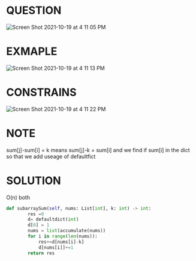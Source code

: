 # QUESTION 
![Screen Shot 2021-10-19 at 4 11 05 PM](https://user-images.githubusercontent.com/64442606/137983233-402dc5fc-2c5d-4c35-94c6-edbb8748f516.png)

# EXMAPLE
![Screen Shot 2021-10-19 at 4 11 13 PM](https://user-images.githubusercontent.com/64442606/137983254-79dc5a34-d4d5-45d4-be65-36d267dd9fbe.png)

# CONSTRAINS
![Screen Shot 2021-10-19 at 4 11 22 PM](https://user-images.githubusercontent.com/64442606/137983269-938285a3-5296-4f0c-8aff-0c73b9d825d2.png)

# NOTE
sum[j]-sum[i] = k means sum[j]-k = sum[i] and we find if sum[i] in the dict so that we add 
useage of defaultfict
# SOLUTION 
O(n) both 
```python
def subarraySum(self, nums: List[int], k: int) -> int:
        res =0
        d= defaultdict(int)
        d[0] = 1
        nums = list(accumulate(nums))
        for i in range(len(nums)):
            res+=d[nums[i]-k]
            d[nums[i]]+=1
        return res
```
